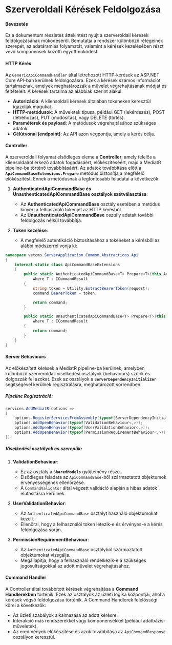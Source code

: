 # Szerveroldali Kérések Feldolgozása

#### Bevezetés

Ez a dokumentum részletes áttekintést nyújt a szerveroldali kérések feldolgozásának működéséről. Bemutatja a rendszer különböző rétegeinek szerepét, az adatáramlás folyamatát, valamint a kérések kezelésében részt vevő komponensek közötti együttműködést.

#### HTTP Kérés

Az `GenericApiCommandHandler` által létrehozott HTTP-kérések az ASP.NET Core API-ban kerülnek feldolgozásra. Ezek a kérések számos információt tartalmaznak, amelyek meghatározzák a művelet végrehajtásának módját és feltételeit. A kérések tartalma az alábbiak szerint alakul:

- **Autorizáció**: A kliensoldali kérések általában tokeneken keresztül igazolják magukat.
- **HTTP-metódusok**: A műveletek típusa, például GET (lekérdezés), POST (létrehozás), PUT (módosítás), vagy DELETE (törlés).
- **Paraméterek és payload**: A metódusok végrehajtásához szükséges adatok.
- **Célútvonal (endpoint)**: Az API azon végpontja, amely a kérés célja.

#### Controller

A szerveroldali folyamat elsődleges eleme a **Controller**, amely felelős a kliensoldalról érkező adatok fogadásáért, előkészítéséért, majd a MediatR pipeline-ba történő továbbításáért. Az adatok továbbítása előtt a **`ApiCommandBaseExtensions.Prepare`** metódus biztosítja a megfelelő előkészítést. Ennek a metódusnak a legfontosabb feladatai a következők:

1. **AuthenticatedApiCommandBase és UnauthenticatedApiCommandBase osztályok szétválasztása**:
    - Az **AuthenticatedApiCommandBase** osztály esetében a metódus kinyeri a felhasználó tokenjét az HTTP kérésből.
    - Az **UnauthenticatedApiCommandBase** osztály adatait további feldolgozás nélkül továbbítja.

2. **Token kezelése**:
    - A megfelelő autentikáció biztosításához a tokeneket a kérésből az alábbi módszerrel vonja ki:

```c#
namespace vetcms.ServerApplication.Common.Abstractions.Api
{
    internal static class ApiCommandBaseExtensions
    {
        public static AuthenticatedApiCommandBase<T> Prepare<T>(this AuthenticatedApiCommandBase<T> command, HttpRequest request)
            where T : ICommandResult
        {
            string token = Utility.ExtractBearerToken(request);
            command.BearerToken = token;

            return command;
        }

        public static UnauthenticatedApiCommandBase<T> Prepare<T>(this UnauthenticatedApiCommandBase<T> command, HttpRequest request)
            where T : ICommandResult
        {
            return command;
        }
    }
}
```

#### Server Behaviours

Az előkészített kérések a MediatR pipeline-ba kerülnek, amelyben különböző szerveroldali viselkedési osztályok (behaviours) szűrik és dolgozzák fel azokat. Ezek az osztályok a **`ServerDependencyInitializer`** segítségével kerülnek regisztrálásra, meghatározott sorrendben.

##### Pipeline Regisztráció:

```c#
services.AddMediatR(options =>
{
    options.RegisterServicesFromAssembly(typeof(ServerDependencyInitializer).Assembly);
    options.AddOpenBehavior(typeof(ValidationBehaviour<,>));
    options.AddOpenBehavior(typeof(UserValidationBehavior<,>));
    options.AddOpenBehavior(typeof(PermissionRequirementBehaviour<,>));
});
```

##### Viselkedési osztályok és szerepük:

1. **ValidationBehaviour**:
    - Ez az osztály a **`SharedModels`** gyűjtemény része.
    - Elsődleges feladata az `ApiCommandBase`-ből származtatott objektumok érvényességének ellenőrzése.
    - A `CommandValidator` által végzett validáció alapján a hibás adatok elutasításra kerülnek.

2. **UserValidationBehavior**:
    - Az `AuthenticatedApiCommandBase` osztályt használó objektumokat kezeli.
    - Ellenőrzi, hogy a felhasználói token létezik-e és érvényes-e a kérés feldolgozása során.

3. **PermissionRequirementBehaviour**:
    - Az `AuthenticatedApiCommandBase` osztályból származtatott objektumokat vizsgálja.
    - Megállapítja, hogy a felhasználó rendelkezik-e a szükséges jogosultságokkal az adott művelet végrehajtásához.


#### Command Handler

A Controller által továbbított kérések végrehajtása a **Command Handlerekben** történik. Ezek az osztályok az üzleti logika központjai, ahol a kérések végső feldolgozása történik. A Command Handlerek felelősségi körei a következők:

- Az üzleti szabályok alkalmazása az adott kérésre.
- Interakció más rendszerekkel vagy komponensekkel (például adatbázis-műveletek).
- Az eredmények előkészítése és azok továbbítása az `ApiCommandResponse` osztályon keresztül.

